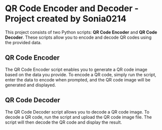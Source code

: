 # QR Code Encoder and Decoder - Project created by Sonia0214
This project consists of two Python scripts: **QR Code Encoder** and **QR Code Decoder**. These scripts allow you to encode and decode QR codes using the provided data.

## QR Code Encoder
The QR Code Encoder script enables you to generate a QR code image based on the data you provide. To encode a QR code, simply run the script, enter the data to encode when prompted, and the QR code image will be generated and displayed.

## QR Code Decoder
The QR Code Decoder script allows you to decode a QR code image. To decode a QR code, run the script and upload the QR code image file. The script will then decode the QR code and display the result.
